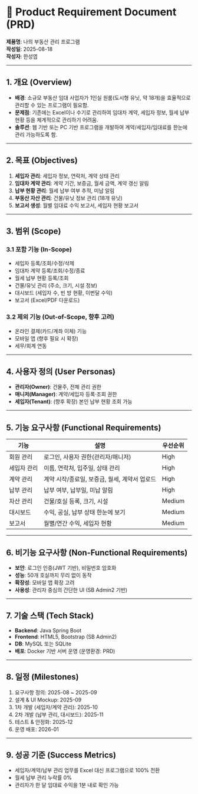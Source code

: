 
# 📄 Product Requirement Document (PRD)
**제품명**: 나의 부동산 관리 프로그램  
**작성일**: 2025-08-18  
**작성자**: 한성엽  

---

## 1. 개요 (Overview)
- **배경**: 소규모 부동산 임대 사업자가 1인실 원룸(도시형 유닛, 약 18개)을 효율적으로 관리할 수 있는 프로그램이 필요함.  
- **문제점**: 기존에는 Excel이나 수기로 관리하여 임대차 계약, 세입자 정보, 월세 납부 현황 등을 체계적으로 관리하기 어려움.  
- **솔루션**: 웹 기반 또는 PC 기반 프로그램을 개발하여 계약/세입자/임대료를 한눈에 관리 가능하도록 함.  

---

## 2. 목표 (Objectives)
1. **세입자 관리**: 세입자 정보, 연락처, 계약 상태 관리  
2. **임대차 계약 관리**: 계약 기간, 보증금, 월세 금액, 계약 갱신 알림  
3. **납부 현황 관리**: 월세 납부 여부 추적, 미납 알림  
4. **부동산 자산 관리**: 건물/유닛 정보 관리 (18개 유닛)  
5. **보고서 생성**: 월별 임대료 수익 보고서, 세입자 현황 보고서  

---

## 3. 범위 (Scope)

### 3.1 포함 기능 (In-Scope)
- 세입자 등록/조회/수정/삭제  
- 임대차 계약 등록/조회/수정/종료  
- 월세 납부 현황 등록/조회  
- 건물/유닛 관리 (주소, 크기, 시설 정보)  
- 대시보드 (세입자 수, 빈 방 현황, 이번달 수익)  
- 보고서 (Excel/PDF 다운로드)  

### 3.2 제외 기능 (Out-of-Scope, 향후 고려)
- 온라인 결제(카드/계좌 이체) 기능  
- 모바일 앱 (향후 필요 시 확장)  
- 세무/회계 연동  

---

## 4. 사용자 정의 (User Personas)
- **관리자(Owner)**: 건물주, 전체 관리 권한  
- **매니저(Manager)**: 계약/세입자 등록·조회 권한  
- **세입자(Tenant)**: (향후 확장) 본인 납부 현황 조회 가능  

---

## 5. 기능 요구사항 (Functional Requirements)

| 기능 | 설명 | 우선순위 |
|------|------|---------|
| 회원 관리 | 로그인, 사용자 권한(관리자/매니저) | High |
| 세입자 관리 | 이름, 연락처, 입주일, 상태 관리 | High |
| 계약 관리 | 계약 시작/종료일, 보증금, 월세, 계약서 업로드 | High |
| 납부 관리 | 납부 여부, 납부일, 미납 알림 | High |
| 자산 관리 | 건물/호실 등록, 크기, 시설 | Medium |
| 대시보드 | 수익, 공실, 납부 상태 한눈에 보기 | Medium |
| 보고서 | 월별/연간 수익, 세입자 현황 | Medium |

---

## 6. 비기능 요구사항 (Non-Functional Requirements)
- **보안**: 로그인 인증(JWT 기반), 비밀번호 암호화  
- **성능**: 50개 호실까지 무리 없이 동작  
- **확장성**: 모바일 앱 확장 고려  
- **사용성**: 관리자 중심의 간단한 UI (SB Admin2 기반)  

---

## 7. 기술 스택 (Tech Stack)
- **Backend**: Java Spring Boot  
- **Frontend**: HTML5, Bootstrap (SB Admin2)  
- **DB**: MySQL 또는 SQLite  
- **배포**: Docker 기반 서버 운영 (운영환경: PRD)  

---

## 8. 일정 (Milestones)
1. 요구사항 정의: 2025-08 ~ 2025-09  
2. 설계 & UI Mockup: 2025-09  
3. 1차 개발 (세입자/계약 관리): 2025-10  
4. 2차 개발 (납부 관리, 대시보드): 2025-11  
5. 테스트 & 안정화: 2025-12  
6. 운영 배포: 2026-01  

---

## 9. 성공 기준 (Success Metrics)
- 세입자/계약/납부 관리 업무를 Excel 대신 프로그램으로 100% 전환  
- 월세 납부 관리 누락률 0%  
- 관리자가 한 달 임대료 수익을 1분 내로 확인 가능  
